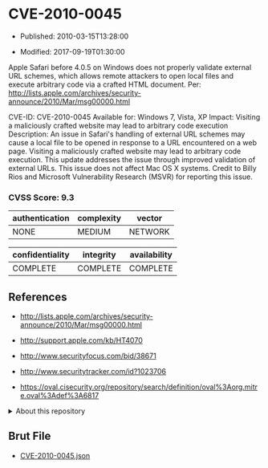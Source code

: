 # CVE-2010-0045

- Published: 2010-03-15T13:28:00

- Modified: 2017-09-19T01:30:00

Apple Safari before 4.0.5 on Windows does not properly validate external URL schemes, which allows remote attackers to open local files and execute arbitrary code via a crafted HTML document. Per: http://lists.apple.com/archives/security-announce/2010/Mar/msg00000.html

CVE-ID:  CVE-2010-0045
Available for:  Windows 7, Vista, XP
Impact:  Visiting a maliciously crafted website may lead to arbitrary
code execution
Description:  An issue in Safari's handling of external URL schemes
may cause a local file to be opened in response to a URL encountered
on a web page. Visiting a maliciously crafted website may lead to
arbitrary code execution. This update addresses the issue through
improved validation of external URLs. This issue does not affect Mac
OS X systems. Credit to Billy Rios and Microsoft Vulnerability
Research (MSVR) for reporting this issue.


### CVSS Score: **9.3**

| authentication | complexity | vector |
| --- | --- | --- |
| NONE | MEDIUM | NETWORK |

| confidentiality | integrity | availability |
| --- | --- | --- |
| COMPLETE | COMPLETE | COMPLETE |

## References

* http://lists.apple.com/archives/security-announce/2010/Mar/msg00000.html

* http://support.apple.com/kb/HT4070

* http://www.securityfocus.com/bid/38671

* http://www.securitytracker.com/id?1023706

* https://oval.cisecurity.org/repository/search/definition/oval%3Aorg.mitre.oval%3Adef%3A6817

<details>
<summary>About this repository</summary> 

  This repository is part of the project [Live Hack CVE](https://github.com/Live-Hack-CVE). Main website can be found [www.live-hack.org](https://www.live-hack.org) 
  
  Made by [Sn0wAlice](https://github.com/Sn0wAlice) for the people that care about security and need to have a feed of the latest CVEs. Hope you enjoy it, don't forget to star the repo and follow me on [Twitter](https://twitter.com/Sn0wAlice) and [Github](https://github.com/Sn0wAlice). And that is my [personnal website](https://www.alice-snow.me/)

  - [Home Page](https://github.com/Live-Hack-CVE)
  - [Framework](https://github.com/Live-Hack-CVE/cve-framework)
  - [CVE database](https://github.com/Live-Hack-CVE/full_database)
  - [Changelog](https://github.com/Live-Hack-CVE/Changelog)
</details>

## Brut File

* [CVE-2010-0045.json](https://raw.githubusercontent.com/Live-Hack-CVE/full_database/main/cves/2010/CVE-2010-0045.json)

